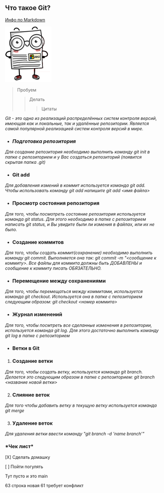<!--- Инструкция для работы с Git и удалёнными репозиториями--->

## Что такое Git? 

[Инфо по Markdown](https://learn.microsoft.com/ru-ru/contribute/markdown-reference)

![pictures](1.png)

> Пробуем
> > Делать
> >> Цитаты

*Git - это одна из реализаций распределённых систем контроля версий, имеющая как и локальные, так и удалённые репозитории. Является самой популярной реализацией систем контроля версий в мире.*

- ### *Подготовка репозитория*

*Для создание репозитория необходимо выполнить команду git init в папке с репозиторием и у Вас создаться репозиторий (появится скрытая папка .git)*



- ### Git add

*Для добавления измений в коммит используется команда git add. Чтобы использовать команду git add напишите git add <имя файла>*

- ### Просмотр состояния репозитория

*Для того, чтобы посмотреть состояние репозитория используется команда git status. Для этого необходимо в папке с репозиторием написать git status, и Вы увидите были ли измения в файлах, или их не было.*

- ### Создание коммитов

*Для того, чтобы создать коммит(сохранение) необходимо выполнить команду git commit. Выполняется она так: git commit -m "<сообщение к коммиту>. Все файлы для коммита должны быть ДОБАВЛЕНЫ и сообщение к коммиту писать ОБЯЗАТЕЛЬНО.*

- ### Перемещение между сохранениями

*Для того, чтобы перемещаться между коммитами, используется команда git checkout. Используется она в папке с пепозиторием следующим образом: git checkout <номер коммита>*

- ### Журнал изменений

*Для того, чтобы посмтреть все сделанные изменения в репозитории, используется команда git log. Для этого достаточно выполнить команду git log в папке с репозиторием*

- ### Ветки в Git

1. ### Создание ветки

*Для того, чтобы создать ветку, используется команда git branch. Делается это следующим образом в папке с репозиторием: git branch <название новой ветки>*

2. ### Слияние веток

*Для того чтобы дабавить ветку в текущую ветку используется команда git merge*

3. ### Удаление веток

_Для удаления ветки ввести команду "git branch -d 'name branch'"_
 
 ### \*Чек лист\*
 
[X] Сделать домашку

[ ]  Пойти погулять

Тут пусто и это main

63 строка новая 61 требует конфликт

